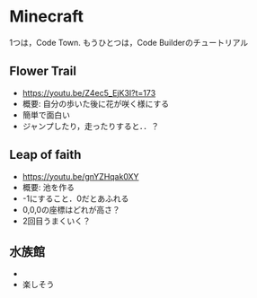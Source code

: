 # Minecraft

1つは，Code Town. もうひとつは，Code Builderのチュートリアル

## Flower Trail
- https://youtu.be/Z4ec5_EjK3I?t=173
- 概要: 自分の歩いた後に花が咲く様にする
- 簡単で面白い
- ジャンプしたり，走ったりすると．．？

## Leap of faith
- https://youtu.be/gnYZHqak0XY
- 概要: 池を作る
- -1にすること．0だとあふれる
- 0,0,0の座標はどれが高さ？
- 2回目うまくいく？

## 水族館
- 
- 楽しそう